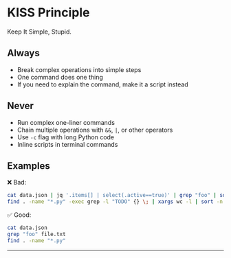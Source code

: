 # KISS Principle

Keep It Simple, Stupid.

## Always
- Break complex operations into simple steps
- One command does one thing
- If you need to explain the command, make it a script instead

## Never
- Run complex one-liner commands
- Chain multiple operations with `&&`, `|`, or other operators
- Use `-c` flag with long Python code
- Inline scripts in terminal commands

## Examples

❌ Bad:
```bash
cat data.json | jq '.items[] | select(.active==true)' | grep "foo" | sort | uniq -c
find . -name "*.py" -exec grep -l "TODO" {} \; | xargs wc -l | sort -n
```

✅ Good:
```bash
cat data.json
grep "foo" file.txt
find . -name "*.py"
```

---
